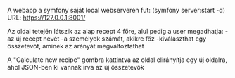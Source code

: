 A webapp a symfony saját local webserverén fut: (symfony server:start -d)
URL: https://127.0.0.1:8001/

Az oldal tetején látszik az alap recept 4 főre, alul pedig a user megadhatja:
-az új recept nevét
-a személyek számát, akikre főz
-kiválaszthat egy összetevőt, aminek az arányát megváltoztathat

A "Calculate new recipe" gombra kattintva az oldal elirányítja egy új oldalra, ahol JSON-ben ki vannak írva az új összetevők



